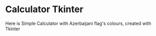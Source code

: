 # Calculator Tkinter
Here is Simple Calculator with Azerbaijani flag's colours, created with Tkinter 

